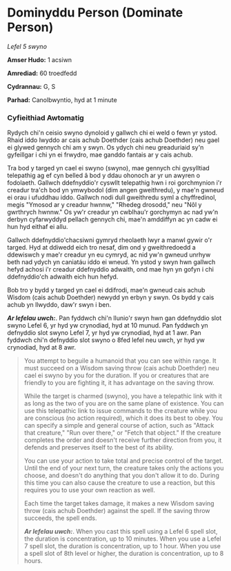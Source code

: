 # Dominyddu Person (Dominate Person)

*Lefel 5 swyno*

**Amser Hudo:** 1 acsiwn

**Amrediad:** 60 troedfedd

**Cydrannau:** G, S

**Parhad:** Canolbwyntio, hyd at 1 minute

### Cyfieithiad Awtomatig

Rydych chi'n ceisio swyno dynoloid y gallwch chi ei weld o fewn yr ystod. Rhaid iddo lwyddo ar cais achub Doethder (cais achub Doethder) neu gael ei glywed gennych chi am y swyn. Os ydych chi neu greaduriaid sy'n gyfeillgar i chi yn ei frwydro, mae ganddo fantais ar y cais achub.

Tra bod y targed yn cael ei swyno (swyno), mae gennych chi gysylltiad telepathig ag ef cyn belled â bod y ddau ohonoch ar yr un awyren o fodolaeth. Gallwch ddefnyddio'r cyswllt telepathig hwn i roi gorchmynion i'r creadur tra'ch bod yn ymwybodol (dim angen gweithredu), y mae'n gwneud ei orau i ufuddhau iddo. Gallwch nodi dull gweithredu syml a chyffredinol, megis "Ymosod ar y creadur hwnnw," "Rhedeg drosodd," neu "Nôl y gwrthrych hwnnw." Os yw'r creadur yn cwblhau'r gorchymyn ac nad yw'n derbyn cyfarwyddyd pellach gennych chi, mae'n amddiffyn ac yn cadw ei hun hyd eithaf ei allu.

Gallwch ddefnyddio'chacsiwni gymryd rheolaeth lwyr a manwl gywir o'r targed. Hyd at ddiwedd eich tro nesaf, dim ond y gweithredoedd a ddewiswch y mae'r creadur yn eu cymryd, ac nid yw'n gwneud unrhyw beth nad ydych yn caniatáu iddo ei wneud. Yn ystod y swyn hwn gallwch hefyd achosi i'r creadur ddefnyddio adwaith, ond mae hyn yn gofyn i chi ddefnyddio'ch adwaith eich hun hefyd.

Bob tro y bydd y targed yn cael ei ddifrodi, mae'n gwneud cais achub Wisdom (cais achub Doethder) newydd yn erbyn y swyn. Os bydd y cais achub yn llwyddo, daw'r swyn i ben.

***Ar lefelau uwch:***. Pan fyddwch chi'n llunio'r swyn hwn gan ddefnyddio slot swyno Lefel 6, yr hyd yw crynodiad, hyd at 10 munud. Pan fyddwch yn defnyddio slot swyno Lefel 7, yr hyd yw crynodiad, hyd at 1 awr. Pan fyddwch chi'n defnyddio slot swyno o 8fed lefel neu uwch, yr hyd yw crynodiad, hyd at 8 awr.

>  You attempt to beguile a humanoid that you can see within range. It must succeed on a Wisdom saving throw (cais achub Doethder) neu cael ei swyno by you for the duration. If you or creatures that are friendly to you are fighting it, it has advantage on the saving throw.
>  
>  While the target is charmed (swyno), you have a telepathic link with it as long as the two of you are on the same plane of existence. You can use this telepathic link to issue commands to the creature while you are conscious (no action required), which it does its best to obey. You can specify a simple and general course of action, such as "Attack that creature," "Run over there," or "Fetch that object." If the creature completes the order and doesn't receive further direction from you, it defends and preserves itself to the best of its ability.
>  
>  You can use your action to take total and precise control of the target. Until the end of your next turn, the creature takes only the actions you choose, and doesn't do anything that you don't allow it to do. During this time you can also cause the creature to use a reaction, but this requires you to use your own reaction as well.
>  
>  Each time the target takes damage, it makes a new Wisdom saving throw (cais achub Doethder) against the spell. If the saving throw succeeds, the spell ends.
>  
>  ***Ar lefelau uwch:***. When you cast this spell using a Lefel 6 spell slot, the duration is concentration, up to 10 minutes. When you use a Lefel 7 spell slot, the duration is concentration, up to 1 hour. When you use a spell slot of 8th level or higher, the duration is concentration, up to 8 hours.